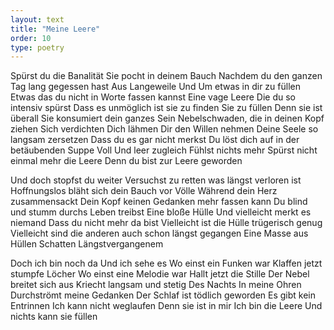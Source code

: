 ```yaml
---
layout: text
title: "Meine Leere"
order: 10
type: poetry
---
```



Spürst du die Banalität
Sie pocht in deinem Bauch
Nachdem du den ganzen Tag lang gegessen hast
Aus Langeweile
Und
Um etwas in dir zu füllen
Etwas das du nicht in Worte fassen kannst
Eine vage Leere
Die du so intensiv spürst
Dass es unmöglich ist sie zu finden
Sie zu füllen
Denn sie ist überall
Sie konsumiert dein ganzes Sein
Nebelschwaden, die in deinen Kopf ziehen
Sich verdichten
Dich lähmen
Dir den Willen nehmen
Deine Seele so langsam zersetzen
Dass du es gar nicht merkst
Du löst dich auf in der betäubenden Suppe
Voll
Und leer zugleich
Fühlst nichts mehr
Spürst nicht einmal mehr die Leere
Denn du bist zur Leere geworden

Und doch stopfst du weiter
Versuchst zu retten was längst verloren ist
Hoffnungslos bläht sich dein Bauch vor Völle
Während dein Herz zusammensackt
Dein Kopf keinen Gedanken mehr fassen kann
Du blind und stumm durchs Leben treibst
Eine bloße Hülle
Und vielleicht merkt es niemand
Dass du nicht mehr da bist
Vielleicht ist die Hülle trügerisch genug
Vielleicht sind die anderen auch schon längst gegangen
Eine Masse aus Hüllen
Schatten
Längstvergangenem

Doch ich bin noch da
Und ich sehe es
Wo einst ein Funken war
Klaffen jetzt stumpfe Löcher
Wo einst eine Melodie war
Hallt jetzt die Stille
Der Nebel breitet sich aus
Kriecht langsam und stetig
Des Nachts
In meine Ohren
Durchströmt meine Gedanken
Der Schlaf ist tödlich geworden
Es gibt kein Entrinnen
Ich kann nicht weglaufen
Denn sie ist in mir
Ich bin die Leere
Und nichts kann sie füllen
